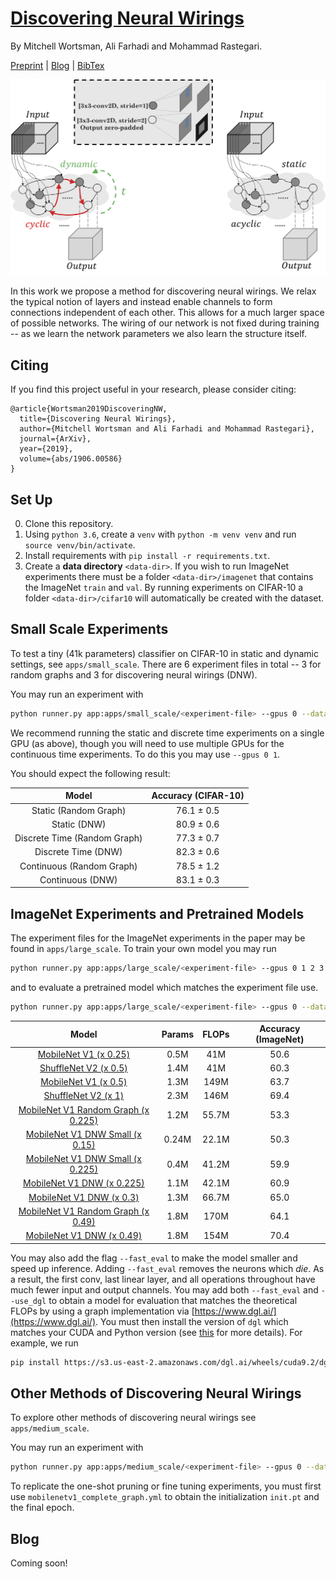 # [Discovering Neural Wirings](https://arxiv.org/abs/1906.00586)

By Mitchell Wortsman, Ali Farhadi and Mohammad Rastegari.


[Preprint](https://arxiv.org/abs/1906.00586) | [Blog](#blog) | [BibTex](#citing)

![](fig/fig.jpg)

In this work we propose a method for discovering neural wirings. 
We relax the typical notion of layers and instead enable channels 
to form connections independent of each other.
This allows for a much larger space of possible networks. 
The wiring of our network is not fixed during training -- 
as we learn the network parameters we also learn the structure itself.

## Citing

If you find this project useful in your research, please consider citing:

```
@article{Wortsman2019DiscoveringNW,
  title={Discovering Neural Wirings},
  author={Mitchell Wortsman and Ali Farhadi and Mohammad Rastegari},
  journal={ArXiv},
  year={2019},
  volume={abs/1906.00586}
}
```


## Set Up
0. Clone this repository.
1. Using `python 3.6`, create a `venv` with  `python -m venv venv` and run `source venv/bin/activate`.
2. Install requirements with `pip install -r requirements.txt`.
3. Create a **data directory** `<data-dir>`. 
If you wish to run ImageNet experiments there must be a folder `<data-dir>/imagenet`
that contains the ImageNet `train` and `val`. By running experiments on CIFAR-10 a
folder `<data-dir>/cifar10` will automatically be created with the dataset.

## Small Scale Experiments

To test a tiny (41k parameters) classifier on CIFAR-10 in static and dynamic settings, see `apps/small_scale`.
There are 6 experiment files in total -- 3 for random graphs and 3 for discovering neural wirings (DNW).

You may run an experiment with
```bash
python runner.py app:apps/small_scale/<experiment-file> --gpus 0 --data-dir <data-dir>
```

We recommend running the static and discrete time experiments on a single GPU (as above), though you will need to use
multiple GPUs for the continuous time experiments. To do this you may use `--gpus 0 1`.

You should expect the following result:

| Model  | Accuracy (CIFAR-10) |
| :-------------: | :-------------: |
Static (Random Graph) | 76.1 &pm;  0.5|
Static (DNW) | 80.9  &pm;  0.6 |
Discrete Time (Random Graph) | 77.3 &pm;  0.7|
Discrete Time (DNW) | 82.3 &pm;  0.6 |
Continuous (Random Graph) | 78.5  &pm;  1.2  |
Continuous (DNW) | 83.1  &pm;  0.3 |

## ImageNet Experiments and Pretrained Models

The experiment files for the ImageNet experiments in the paper may be found in `apps/large_scale`.
To train your own model you may run
```bash
python runner.py app:apps/large_scale/<experiment-file> --gpus 0 1 2 3 --data-dir <data-dir>
```
and to evaluate a pretrained model which matches the experiment file use.
```bash
python runner.py app:apps/large_scale/<experiment-file> --gpus 0 --data-dir <data-dir> --resume <path-to-pretrained-model> --evaluate
```


| Model  | Params | FLOPs | Accuracy (ImageNet) |
| :-------------: | :-------------: | :-------------: | :-------------: | 
| [MobileNet V1 (x 0.25)](https://arxiv.org/abs/1704.04861)  |  0.5M  | 41M  | 50.6  |
| [ShuffleNet V2 (x 0.5)](https://arxiv.org/abs/1807.11164)  |  1.4M | 41M  | 60.3 |
| [MobileNet V1 (x 0.5)](https://arxiv.org/abs/1704.04861)  |  1.3M | 149M  | 63.7 |
| [ShuffleNet V2 (x 1)](https://arxiv.org/abs/1807.11164)  |  2.3M | 146M  | 69.4 |
| [MobileNet V1 Random Graph (x 0.225)](https://prior-datasets.s3.us-east-2.amazonaws.com/dnw/pretrained-models/rg_x225.pt)  |  1.2M | 55.7M  | 53.3 | 
| [MobileNet V1 DNW Small (x 0.15)](https://prior-datasets.s3.us-east-2.amazonaws.com/dnw/pretrained-models/dnw_small_x15.pt)  |  0.24M | 22.1M  | 50.3 |
| [MobileNet V1 DNW Small (x 0.225)](https://prior-datasets.s3.us-east-2.amazonaws.com/dnw/pretrained-models/dnw_small_x225.pt)  |  0.4M | 41.2M  | 59.9 |
| [MobileNet V1 DNW (x 0.225)](https://prior-datasets.s3.us-east-2.amazonaws.com/dnw/pretrained-models/dnw_x225.pt)  |  1.1M | 42.1M | 60.9 |
| [MobileNet V1 DNW (x 0.3)](https://prior-datasets.s3.us-east-2.amazonaws.com/dnw/pretrained-models/dnw_x3.pt)  | 1.3M | 66.7M | 65.0 |
| [MobileNet V1 Random Graph (x 0.49)](https://prior-datasets.s3.us-east-2.amazonaws.com/dnw/pretrained-models/rg_x49.pt)  |  1.8M | 170M  | 64.1 |
| [MobileNet V1 DNW (x 0.49)](https://prior-datasets.s3.us-east-2.amazonaws.com/dnw/pretrained-models/dnw_x49.pt)  | 1.8M  | 154M  | 70.4 |

You may also add the flag `--fast_eval` to make the model smaller and speed up inference. Adding `--fast_eval` removes the neurons which _die_.
As a result, the first conv, last linear layer, and all operations throughout have much fewer input and output channels. You may add both
`--fast_eval` and `--use_dgl` to obtain a model for evaluation that matches the theoretical FLOPs by using a graph implementation via 
[https://www.dgl.ai/](https://www.dgl.ai/). You must then install the version of `dgl` which matches your CUDA and Python version
(see [this](https://www.dgl.ai/pages/start.html) for more details). For example, we run 
```bash
pip install https://s3.us-east-2.amazonaws.com/dgl.ai/wheels/cuda9.2/dgl-0.3-cp36-cp36m-manylinux1_x86_64.whl
```


## Other Methods of Discovering Neural Wirings

To explore other methods of discovering neural wirings see `apps/medium_scale`.

You may run an experiment with
```bash
python runner.py app:apps/medium_scale/<experiment-file> --gpus 0 --data-dir <data-dir>
```

To replicate the one-shot pruning or fine tuning experiments, you must first use `mobilenetv1_complete_graph.yml` to obtain the initialization `init.pt` and the final epoch.  

## Blog

Coming soon!